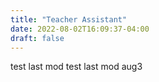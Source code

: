 ```yaml
---
title: "Teacher Assistant"
date: 2022-08-02T16:09:37-04:00
draft: false
---
```


test last mod
test last mod aug3
